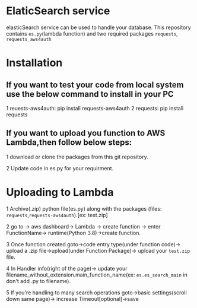 # ElaticSearch service

elasticSearch service can be used to handle your database.
This repository contains `es.py`(lambda function) and two required packages `requests`, `requests_aws4auth`

# Installation

## If you want to test your code from local system use the below command to install in your PC

1 reuests-aws4auth:
    			pip install requests-aws4auth
2 requests:
    			pip install requests

## If you want to upload you function to AWS Lambda,then follow below steps:

1 download or clone the packages from this git repository.

2 Update code in es.py for your requirment.

# Uploading to Lambda

1 Archive(.zip) python file(es.py) along with the packages (files: `requests`,`requests-aws4auth`).[ex: test.zip]

2 go to -> aws dashboard-> Lambda -> create function -> enter FunctionName-> runtime(Python 3.8)->create function.

3 Once function created goto->code entry type(under function code)-> upload a .zip file->upload(under Function Package)-> upload your `test.zip` file.

4 In Handler info(right of the page)-> update your filename_without_extension.main_function_name(ex: `es.es_search_main` in don't add .py to filename).

5 If you're handling to many search operations goto->basic settings(scroll down same page)-> increase Timeout[optional]->save
